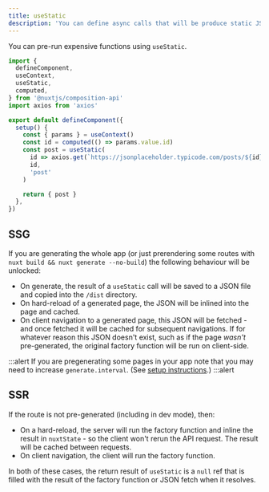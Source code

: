 ```yaml
---
title: useStatic
description: 'You can define async calls that will be produce static JSON on site generation.'
---
```


You can pre-run expensive functions using `useStatic`.

```ts
import {
  defineComponent,
  useContext,
  useStatic,
  computed,
} from '@nuxtjs/composition-api'
import axios from 'axios'

export default defineComponent({
  setup() {
    const { params } = useContext()
    const id = computed(() => params.value.id)
    const post = useStatic(
      id => axios.get(`https://jsonplaceholder.typicode.com/posts/${id}`),
      id,
      'post'
    )

    return { post }
  },
})
```

## SSG

If you are generating the whole app (or just prerendering some routes with `nuxt build && nuxt generate --no-build`) the following behaviour will be unlocked:

- On generate, the result of a `useStatic` call will be saved to a JSON file and copied into the `/dist` directory.
- On hard-reload of a generated page, the JSON will be inlined into the page and cached.
- On client navigation to a generated page, this JSON will be fetched - and once fetched it will be cached for subsequent navigations. If for whatever reason this JSON doesn't exist, such as if the page _wasn't_ pre-generated, the original factory function will be run on client-side.

:::alert
If you are pregenerating some pages in your app note that you may need to increase `generate.interval`. (See [setup instructions](/getting-started/setup).)
:::alert

## SSR

If the route is not pre-generated (including in dev mode), then:

- On a hard-reload, the server will run the factory function and inline the result in `nuxtState` - so the client won't rerun the API request. The result will be cached between requests.
- On client navigation, the client will run the factory function.

In both of these cases, the return result of `useStatic` is a `null` ref that is filled with the result of the factory function or JSON fetch when it resolves.
